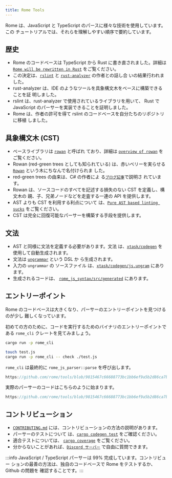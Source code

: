 ```yaml
---
title: Rome Tools
---
```


Rome は、JavaScript と TypeScript のパースに様々な技術を使用しています。この
チュートリアルでは、それらを理解しやすい順序で要約しています。

<!--truncate-->

## 歴史

-   Rome のコードベースは TypeScript から Rust に書き直されました。詳細は
    [`Rome will be rewritten in Rust`](https://web.archive.org/web/20230401084626/https://rome.tools/blog/2021/09/21/rome-will-be-rewritten-in-rust/)
    をご覧ください。
-   この決定は、[`rslint`](https://github.com/rslint/rslint) と
    [`rust-analyzer`](https://github.com/rust-lang/rust-analyzer) の作者との話し合
    いの結果行われました。
-   rust-analyzer は、IDE のようなツールを具象構文木をベースに構築できることを証
    明しました。
-   rslint は、rust-analyzer で使用されているライブラリを用いて、 Rust で
    JavaScript のパーサーを実装できることを証明しました。
-   Rome は、作者の許可を得て rslint のコードベースを自分たちのリポジトリに移植
    しました。

## 具象構文木 (CST)

-   ベースライブラリは [`rowan`](https://github.com/rust-analyzer/rowan) と呼ばれ
    ており、詳細は
    [`overview of rowan`](https://github.com/rust-lang/rust-analyzer/blob/master/docs/dev/syntax.md)
    をご覧ください。
-   Rowan (red-green trees としても知られている) は、赤いベリーを実らせる
    [`Rowan`](https://en.wikipedia.org/wiki/Rowan) という木にちなんで名付けられま
    した。
-   red-green trees の由来は、C# の作者によ
    る[`ブログ記事`](https://ericlippert.com/2012/06/08/red-green-trees/)で説明さ
    れています。
-   Rowan は、ソースコードのすべてを記述する損失のない CST を定義し、構文木の
    親、子、兄弟ノードなどを走査する一連の API を提供します。
-   AST よりも CST を利用する利点について
    は、[`Pure AST based linting sucks`](https://rdambrosio016.github.io/rust/2020/09/18/pure-ast-based-linting-sucks.html)
    をご覧ください。
-   CST は完全に回復可能なパーサーを構築する手段を提供します。

## 文法

-   AST と同様に文法を定義する必要があります。文法
    は、[`xtask/codegen`](https://github.com/rome/tools/tree/main/xtask/codegen)
    を使用して自動生成されます。
-   文法は [`ungrammar`](https://github.com/rust-analyzer/ungrammar) という DSL か
    ら生成されます。
-   入力の `ungrammar` の ソースファイル
    は、[`xtask/codegen/js.ungram`](https://github.com/rome/tools/blob/main/xtask/codegen/js.ungram)
    にあります。
-   生成されるコードは、
    [`rome_js_syntax/src/generated`](https://github.com/rome/tools/tree/main/crates/rome_js_syntax/src/generated)
    にあります。

## エントリーポイント

Rome のコードベースは大きくなり、パーサーのエントリーポイントを見つけるのが少し
難しくなっています。

初めての方のために、コードを実行するためのバイナリのエントリーポイントである
`rome_cli` クレートを見てみましょう。

```bash
cargo run -p rome_cli

touch test.js
cargo run -p rome_cli -- check ./test.js
```

`rome_cli` は最終的に `rome_js_parser::parse` を呼び出します。

```rust reference
https://github.com/rome/tools/blob/9815467c66688773bc1bb6ef9a5b2d86ca7b3682/crates/rome_js_parser/src/parse.rs#L178-L187
```

実際のパーサーのコードはこちらのように始まります。

```rust reference
https://github.com/rome/tools/blob/9815467c66688773bc1bb6ef9a5b2d86ca7b3682/crates/rome_js_parser/src/syntax/program.rs#L14-L17
```

## コントリビューション

-   [`CONTRIBUTING.md`](https://github.com/rome/tools/blob/main/CONTRIBUTING.md)
    には、コントリビューションの方法の説明があります。
-   パーサーのテストについて
    は、[`cargo codegen test`](https://github.com/rome/tools/tree/main/xtask/codegen#cargo-codegen-test)
    をご確認ください。
-   適合テストについては、
    [`cargo coverage`](https://github.com/rome/tools/tree/main/xtask/coverage)
    をご覧ください。
-   分からないことがあれば、[`Discord サーバー`](https://discord.com/invite/rome)
    で自由に質問できます。

:::info JavaScript / TypeScript パーサーは 99% 完成しています。コントリビュー
ションの最善の方法は、独自のコードベースで Rome をテストするか、Github の問題を
確認することです。:::
